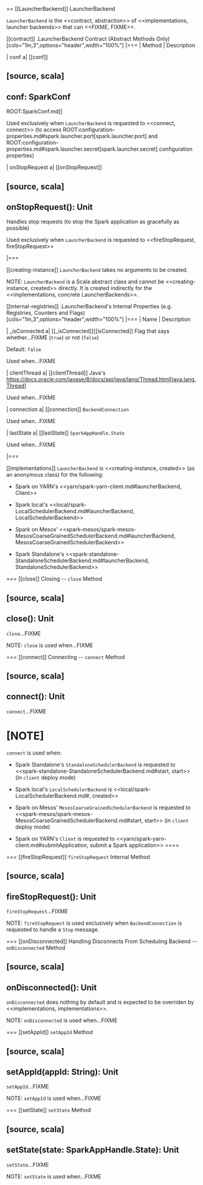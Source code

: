 == [[LauncherBackend]] LauncherBackend

`LauncherBackend` is the <<contract, abstraction>> of <<implementations, launcher backends>> that can <<FIXME, FIXME>>.

[[contract]]
.LauncherBackend Contract (Abstract Methods Only)
[cols="1m,3",options="header",width="100%"]
|===
| Method
| Description

| conf
a| [[conf]]

[source, scala]
----
conf: SparkConf
----

ROOT:SparkConf.md[]

Used exclusively when `LauncherBackend` is requested to <<connect, connect>> (to access ROOT:configuration-properties.md#spark.launcher.port[spark.launcher.port] and ROOT:configuration-properties.md#spark.launcher.secret[spark.launcher.secret] configuration properties)

| onStopRequest
a| [[onStopRequest]]

[source, scala]
----
onStopRequest(): Unit
----

Handles stop requests (to stop the Spark application as gracefully as possible)

Used exclusively when `LauncherBackend` is requested to <<fireStopRequest, fireStopRequest>>

|===

[[creating-instance]]
`LauncherBackend` takes no arguments to be created.

NOTE: `LauncherBackend` is a Scala abstract class and cannot be <<creating-instance, created>> directly. It is created indirectly for the <<implementations, concrete LauncherBackends>>.

[[internal-registries]]
.LauncherBackend's Internal Properties (e.g. Registries, Counters and Flags)
[cols="1m,3",options="header",width="100%"]
|===
| Name
| Description

| _isConnected
a| [[_isConnected]][[isConnected]] Flag that says whether...FIXME (`true`) or not (`false`)

Default: `false`

Used when...FIXME

| clientThread
a| [[clientThread]] Java's https://docs.oracle.com/javase/8/docs/api/java/lang/Thread.html[java.lang.Thread]

Used when...FIXME

| connection
a| [[connection]] `BackendConnection`

Used when...FIXME

| lastState
a| [[lastState]] `SparkAppHandle.State`

Used when...FIXME

|===

[[implementations]]
`LauncherBackend` is <<creating-instance, created>> (as an anonymous class) for the following:

* Spark on YARN's <<yarn/spark-yarn-client.md#launcherBackend, Client>>

* Spark local's <<local/spark-LocalSchedulerBackend.md#launcherBackend, LocalSchedulerBackend>>

* Spark on Mesos' <<spark-mesos/spark-mesos-MesosCoarseGrainedSchedulerBackend.md#launcherBackend, MesosCoarseGrainedSchedulerBackend>>

* Spark Standalone's <<spark-standalone-StandaloneSchedulerBackend.md#launcherBackend, StandaloneSchedulerBackend>>

=== [[close]] Closing -- `close` Method

[source, scala]
----
close(): Unit
----

`close`...FIXME

NOTE: `close` is used when...FIXME

=== [[connect]] Connecting -- `connect` Method

[source, scala]
----
connect(): Unit
----

`connect`...FIXME

[NOTE]
====
`connect` is used when:

* Spark Standalone's `StandaloneSchedulerBackend` is requested to <<spark-standalone-StandaloneSchedulerBackend.md#start, start>> (in `client` deploy mode)

* Spark local's `LocalSchedulerBackend` is <<local/spark-LocalSchedulerBackend.md#, created>>

* Spark on Mesos' `MesosCoarseGrainedSchedulerBackend` is requested to <<spark-mesos/spark-mesos-MesosCoarseGrainedSchedulerBackend.md#start, start>> (in `client` deploy mode)

* Spark on YARN's `Client` is requested to <<yarn/spark-yarn-client.md#submitApplication, submit a Spark application>>
====

=== [[fireStopRequest]] `fireStopRequest` Internal Method

[source, scala]
----
fireStopRequest(): Unit
----

`fireStopRequest`...FIXME

NOTE: `fireStopRequest` is used exclusively when `BackendConnection` is requested to handle a `Stop` message.

=== [[onDisconnected]] Handling Disconnects From Scheduling Backend -- `onDisconnected` Method

[source, scala]
----
onDisconnected(): Unit
----

`onDisconnected` does nothing by default and is expected to be overriden by <<implementations, implementations>>.

NOTE: `onDisconnected` is used when...FIXME

=== [[setAppId]] `setAppId` Method

[source, scala]
----
setAppId(appId: String): Unit
----

`setAppId`...FIXME

NOTE: `setAppId` is used when...FIXME

=== [[setState]] `setState` Method

[source, scala]
----
setState(state: SparkAppHandle.State): Unit
----

`setState`...FIXME

NOTE: `setState` is used when...FIXME
